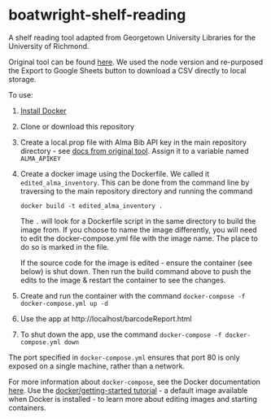 # boatwright-shelf-reading
A shelf reading tool adapted from Georgetown University Libraries for the University of Richmond.

Original tool can be found [here](https://github.com/Georgetown-University-Libraries/AlmaInventory). We used the node version and re-purposed the Export to Google Sheets button to download a CSV directly to local storage.

To use:

1. [Install Docker](https://www.docker.com/products/docker-desktop)
2. Clone or download this repository
3. Create a local.prop file with Alma Bib API key in the main repository directory - see [docs from original tool](https://github.com/Georgetown-University-Libraries/AlmaInventory#pre-requisites). Assign it to a variable named `ALMA_APIKEY`
4. Create a docker image using the Dockerfile. We called it `edited_alma_inventory`. This can be done from the command line by traversing to the main repository directory and running the command 

    `docker build -t edited_alma_inventory .`

    The `.` will look for a Dockerfile script in the same directory to build the image from. If you choose to name the image differently, you will need to edit the docker-compose.yml file with the image name. The place to do so is marked in the file.
    
    If the source code for the image is edited - ensure the container (see below) is shut down. Then run the build command above to push the edits to the image & restart the container to see the changes.

5. Create and run the container with the command `docker-compose -f docker-compose.yml up -d`
6. Use the app at http://localhost/barcodeReport.html
7. To shut down the app, use the command `docker-compose -f docker-compose.yml down`


The port specified in `docker-compose.yml` ensures that port 80 is only exposed on a single machine, rather than a network.

For more information about `docker-compose`, see the Docker documentation [here](https://docs.docker.com/compose/). Use the [docker/getting-started tutorial](https://docs.docker.com/get-started/) - a default image available when Docker is installed - to learn more about editing images and starting containers.

